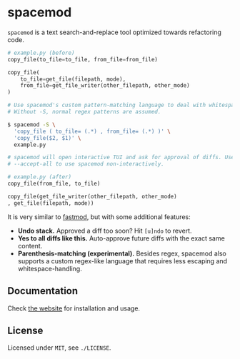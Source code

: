 <div class="oranda-hide">

# spacemod

</div>

`spacemod` is a text search-and-replace tool optimized towards refactoring
code.

```python
# example.py (before)
copy_file(to_file=to_file, from_file=from_file)

copy_file(
    to_file=get_file(filepath, mode),
    from_file=get_file_writer(other_filepath, other_mode)
)
```

```sh
# Use spacemod's custom pattern-matching language to deal with whitespace easier.
# Without -S, normal regex patterns are assumed.

$ spacemod -S \
  'copy_file ( to_file= (.*) , from_file= (.*) )' \
  'copy_file($2, $1)' \
  example.py

# spacemod will open interactive TUI and ask for approval of diffs. Use
# --accept-all to use spacemod non-interactively.
```

```python
# example.py (after)
copy_file(from_file, to_file)

copy_file(get_file_writer(other_filepath, other_mode)
, get_file(filepath, mode))
```

It is very similar to [fastmod](https://github.com/facebookincubator/fastmod),
but with some additional features:

* **Undo stack.** Approved a diff too soon? Hit `[u]ndo` to revert.
* **Yes to all diffs like this.** Auto-approve future diffs with the exact same content.
* **Parenthesis-matching (experimental).** Besides regex, spacemod also
  supports a custom regex-like language that requires less escaping and
  whitespace-handling.

<!-- oranda already provides installation instructions -->
<div class="oranda-hide">

## Documentation

Check [the website](https://untitaker.github.io/spacemod/) for installation and usage.

## License

Licensed under `MIT`, see `./LICENSE`.

</div>
